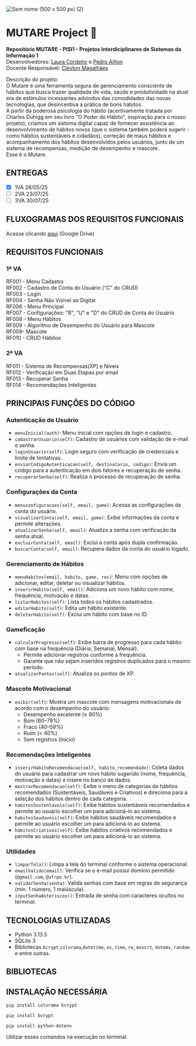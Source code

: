 ![Sem nome (500 x 500 px) (2)](https://github.com/user-attachments/assets/db754006-615e-483d-b495-2ba13c265d26)
# MUTARE Project 🐌

**Repositório MUTARE - PISI1 - Projetos Interdiciplinares de Sistemas da Informação 1**  
Desenvolvedores: [Laura Cordeiro](https://github.com/mlcordeiro) e [Pedro Ailton](https://github.com/pedroailton)  
Docente Responsável: [Cleyton Magalhães](https://github.com/cvanut)

Descrição do projeto:  
O Mutare é uma ferramenta segura de gerenciamento consciente de hábitos que busca trazer qualidade de vida, saúde e produtividade na atual era de estímulos incessantes advindos das comodidades das novas tecnologias, que desincentiva a prática de bons hábitos.  
A partir da poderosa psicologia do hábito (acertivamente tratada por Charles Duhigg em seu livro "O Poder do Hábito", inspiração para o nosso projeto), criamos um sistema digital capaz de fornecer assistência ao desenvolvimento de hábitos novos (que o sistema também poderá sugerir - como hábitos sustentáveis e cidadãos), correção de maus hábitos e acompanhamento dos hábitos desenvolvidos pelos usuários, junto de um sistema de recompensas, medição de desempenho e mascote.  
Esse é o Mutare.

## ENTREGAS
- [x] 1VA 28/05/25
- [ ] 2VA 23/07/25
- [ ] 3VA 30/07/25

## FLUXOGRAMAS DOS REQUISITOS FUNCIONAIS
Acesse clicando [aqui](https://drive.google.com/drive/folders/1aOAuCHuZ8fUJ0etgrPnZh6ARmnOMll4f?usp=sharing) (Google Drive)
## REQUISITOS FUNCIONAIS
###  1ª VA
RF001 - Menu Cadastro  
RF002 -  Cadastro de Conta do Usuário ("C" do CRUD)  
RF003 - Login  
RF004 - Senha Não Visível ao Digitar  
RF006 - Menu Principal  
RF007 - Configurações: "R", "U" e "D" do CRUD de Conta do Usuário  
RF008 - Menu Hábitos  
RF009 - Algoritmo de Desempenho do Usuário para Mascote  
RF009- Mascote  
RF010 - CRUD Hábitos  
  
 ### 2ª VA

RF011 - Sistema de Recompensas(XP) e Níveis    
RF012 - Verificação em Duas Etapas por email  
RF013 - Recuperar Senha  
RF014 - Recomendações Inteligentes  

## PRINCIPAIS FUNÇÕES DO CÓDIGO

### Autenticação de Usuário

- `menuInicial(auth)`: Menu inicial com opções de login e cadastro.
- `cadastrarUsuario(self)`: Cadastro de usuários com validação de e-mail e senha.
- `loginUsuario(self)`: Login seguro com verificação de credenciais e limite de tentativas.
- `enviarCodigoAutenticacao(self, destinatario, codigo)`: Envia um código para a autenticação em dois fatores e recuperação de senha.
- `recuperarSenha(self)`: Realiza o processo de recuperação de senha.

### Configurações da Conta

- `menuconfiguracoes(self, email, game)`: Acessa as configurações da conta do usuário.
- `visualizarConta(self, email, game)`: Exibe informações da conta e permite alterações.
- `atualizarSenha(self, email)`: Atualiza a senha com verificação da senha atual.
- `excluirConta(self, email)`: Exclui a conta após dupla confirmação.
- `buscarConta(self, email)`: Recupera dados da conta do usuário logado.

### Gerenciamento de Hábitos

- `menuHabitos(email, habito, game, rec)`: Menu com opções de adicionar, editar, deletar ou visualizar hábitos.
- `inserirHabito(self, email)`: Adiciona um novo hábito com nome, frequência, motivação e datas.
- `listarHabitos(self)`: Lista todos os hábitos cadastrados.
- `editarHabito(self)`: Edita um hábito existente.
- `deletarHabito(self)`: Exclui um hábito com base no ID.

### Gameficação

- `calcularProgresso(self)`: Exibe barra de progresso para cada hábito com base na frequência (Diária, Semanal, Mensal).
  - Permite adicionar registros conforme a frequência.
  - Garante que não sejam inseridos registros duplicados para o mesmo período.
- `atualizarPontos(self)`: Atualiza os pontos de XP.
  
### Mascote Motivacional

- `exibir(self)`: Mostra um mascote com mensagens motivacionais de acordo com o desempenho do usuário:
  - Desempenho excelente (≥ 80%)
  - Bom (60–79%)
  - Fraco (40–59%)
  - Ruim (< 40%)
  - Sem registros (início)

### Recomendações Inteligentes
- `inserirHabitoRecomendacao(self, habito_recomendado)`: Coleta dados do usuário para cadastrar um novo hábito sugerido (nome, frequência, motivação e datas) e insere no banco de dados.
- `mostrarRecomendacao(self)`: Exibe o menu de categorias de hábitos recomendados (Sustentáveis, Saudáveis e Criativos) e direciona para a seleção dos hábitos dentro de cada categoria.
- `habitosSustentaveis(self)`: Exibe hábitos sustentáveis recomendados e permite ao usuário escolher um para adicioná-lo ao sistema.
- `habitosSaudaveis(self)`: Exibe hábitos saudáveis recomendados e permite ao usuário escolher um para adicioná-lo ao sistema.
- `habitosCriativos(self)`: Exibe hábitos criativos recomendados e permite ao usuário escolher um para adicioná-lo ao sistema.

### Utilidades

- `limparTela()`: Limpa a tela do terminal conforme o sistema operacional.
- `emailValido(email)`: Verifica se o e-mail possui domínio permitido (`@gmail.com`, `@ufrpe.br`).
- `validarSenha(senha)`: Valida senhas com base em regras de segurança (mín. 1 número, 1 maiúscula).
- `inputSenhaAsteriscos()`: Entrada de senha com caracteres ocultos no terminal.

## TECNOLOGIAS UTILIZADAS

- Python 3.13.5
- SQLite 3
- Bibliotecas `bcrypt`,`colorama`,`datetime`, `os`, `time`, `re`, `msvcrt`, `dotemv`, `random` e entre outras.

## BIBLIOTECAS

## INSTALAÇÃO NECESSÁRIA
 ```
 pip install colorama bcrypt
 ```
 ```
 pip install bcrypt
 ```
 ```
 pip install python-dotenv
 ```
Utilizar esses comandos na execução no terminal.
